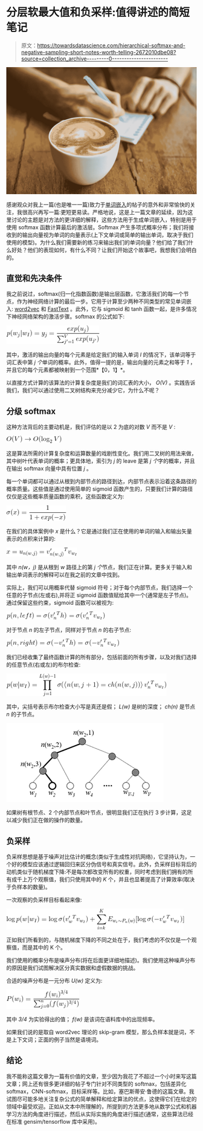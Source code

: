 # 分层软最大值和负采样:值得讲述的简短笔记

> 原文：<https://towardsdatascience.com/hierarchical-softmax-and-negative-sampling-short-notes-worth-telling-2672010dbe08?source=collection_archive---------0----------------------->

![](img/f6057a1c23f53b9a20640985a034ff84.png)

感谢观众对我上一篇(也是唯一一篇)致力于[单词嵌入](https://medium.com/@hol_io/word-embeddings-exploration-explanation-and-exploitation-with-code-in-python-5dac99d5d795)的帖子的意外和非常愉快的关注，我很高兴再写一篇:更短更易读。严格地说，这是上一篇文章的延续，因为这里讨论的主题是对方法的更详细的解释，这些方法用于生成单词嵌入，特别是用于使用 softmax 函数计算最后的激活层。Softmax 产生多项式概率分布；我们将接收到的输出向量视为单词的向量表示(上下文单词或简单的输出单词，取决于我们使用的模型)。为什么我们需要新的练习来输出我们的单词向量？他们给了我们什么好处？他们的表现如何，有什么不同？让我们开始这个故事吧，我想我们会明白的。

## 直觉和先决条件

我之前说过，softmax(归一化指数函数)是输出层函数，它激活我们的每一个节点，作为神经网络计算的最后一步。它用于计算至少两种不同类型的常见单词嵌入: [word2vec](https://arxiv.org/pdf/1411.2738.pdf) 和 [FastText](https://arxiv.org/pdf/1607.04606.pdf) 。此外，它与 sigmoid 和 tanh 函数一起，是许多情况下神经网络架构的激活步骤。softmax 的公式如下:

![](img/85d80e2bb362edf0969e0fc8043fb57e.png)

其中，激活的输出向量的每个元素是给定我们的输入单词 *I* 的情况下，该单词等于词汇表中第 *j 个*单词的概率。此外，值得一提的是，输出向量的元素之和等于 *1* ，并且它的每个元素都被映射到一个范围*【0，1】*。

以直接方式计算的该算法的计算复杂度是我们的词汇表的大小， *O(V)* 。实践告诉我们，我们可以通过使用二叉树结构来充分减少它，为什么不呢？

## 分级 softmax

这种方法背后的主要动机是，我们评估的是以 2 为底的对数 *V* 而不是 *V* :

![](img/c22ecfc9e2df4ae35cb98e9f0eabb251.png)

这是算法所需的计算复杂度和运算数量的戏剧性变化。我们用二叉树的用法来做，其中树叶代表单词的概率；更具体地，索引为 *j* 的 leave 是第 *j 个*字的概率，并且在输出 softmax 向量中具有位置 *j* 。

每一个单词都可以通过从根到内部节点的路径到达，内部节点表示沿着这条路径的概率质量。这些值是通过使用简单的 sigmoid 函数产生的，只要我们计算的路径仅仅是这些概率质量函数的乘积，这些函数定义为:

![](img/507df7bc438d72ca1da2314a086b944a.png)

在我们的具体案例中 *x* 是什么？它是通过我们正在使用的单词的输入和输出矢量表示的点积来计算的:

![](img/08048ee40c2aff62d029d10e4163e7ed.png)

其中 *n(w，j)* 是从根到 *w* 路径上的第 *j 个*节点，我们正在计算。更多关于输入和输出单词表示的解释可以在我之前的文章中找到。

实际上，我们可以用概率代替 sigmoid 符号；对于每个内部节点，我们选择一个任意的子节点(左或右),并将正 sigmoid 函数值赋给其中一个(通常是左子节点)。通过保留这些约束，sigmoid 函数可以被视为:

![](img/d9bf65d7c3cb11599175c57f9a130002.png)

对于节点 *n* 的左子节点，同样对于节点 *n* 的右子节点:

![](img/0f778ca226c90f40c8323846baa8e19b.png)

我们已经收集了最终函数计算的所有部分，包括前面的所有步骤，以及对我们选择的任意节点(右或左)的布尔检查:

![](img/aee87a8ab289f95564ffb8ec5c435c38.png)

其中，尖括号表示布尔检查大小写是真还是假； *L(w)* 是树的深度； *ch(n)* 是节点 *n* 的子节点。

![](img/3232bcb565de1725839d2415a82111ca.png)

如果树有根节点、2 个内部节点和叶节点，很明显我们正在执行 3 步计算，这足以减少我们正在做的操作的数量。

## 负采样

负采样思想是基于噪声对比估计的概念(类似于生成性对抗网络)，它坚持认为，一个好的模型应该通过逻辑回归来区分伪信号和真实信号。此外，负采样目标背后的动机类似于随机梯度下降:不是每次都改变所有的权重，同时考虑到我们拥有的所有成千上万个观察值，我们只使用其中的 *K* 个，并且也显著提高了计算效率(取决于负样本的数量)。

一次观察的负采样目标看起来像:

![](img/f7f49811e56d8a55200f2dbf3c15d6b3.png)

正如我们所看到的，与随机梯度下降的不同之处在于，我们考虑的不仅仅是一个观察值，而是其中的 K 个。

我们使用的概率分布是噪声分布(将在后面更详细地描述)。我们使用这种噪声分布的原因是我们试图解决区分真实数据和虚假数据的挑战。

合适的噪声分布是一元分布 *U(w)* 定义为:

![](img/737fa67c935cdf77b7ecbf4802b27ea7.png)

其中 *3/4* 为实验得出的值； *f(w)* 是该词在语料库中的出现频率。

如果我们说的是取自 word2vec 理论的 skip-gram 模型，那么负样本就是词，不是上下文词；正面的例子当然是语境词。

## 结论

我不能称这篇文章为一篇有价值的文章，至少因为我花了不超过一个小时来写这篇文章；网上还有很多更详细的帖子专门针对不同类型的 softmax，包括差异化 softmax，CNN-softmax，目标采样等。比如，塞巴斯蒂安·鲁德的这篇文章。我试图尽可能多地关注复杂公式的简单解释和给定算法的优点，这使得它们在给定的领域中最受欢迎。正如从文本中所理解的，所提到的方法更多地从数学公式和机器学习方法的角度进行描述，然后从实际实施的角度进行描述(通常，这些算法已经在标准 gensim/tensorflow 库中采用)。